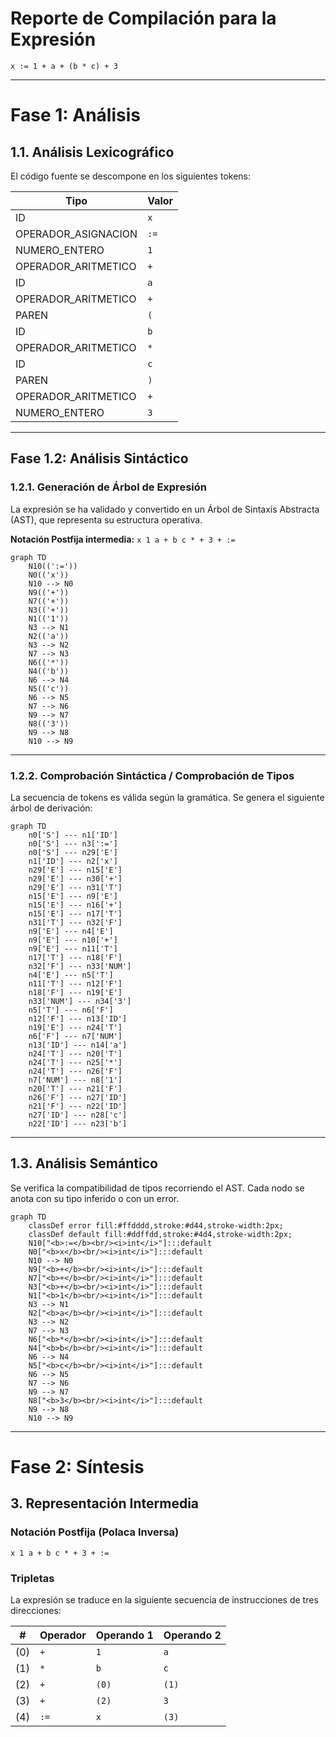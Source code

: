 # Reporte de Compilación para la Expresión

`x := 1 + a + (b * c) + 3`

---

# Fase 1: Análisis
## 1.1. Análisis Lexicográfico

El código fuente se descompone en los siguientes tokens:

| Tipo                    | Valor         |
|-------------------------|---------------|
| ID                      | `x`      |
| OPERADOR_ASIGNACION     | `:=`      |
| NUMERO_ENTERO           | `1`      |
| OPERADOR_ARITMETICO     | `+`      |
| ID                      | `a`      |
| OPERADOR_ARITMETICO     | `+`      |
| PAREN                   | `(`      |
| ID                      | `b`      |
| OPERADOR_ARITMETICO     | `*`      |
| ID                      | `c`      |
| PAREN                   | `)`      |
| OPERADOR_ARITMETICO     | `+`      |
| NUMERO_ENTERO           | `3`      |

---

## Fase 1.2: Análisis Sintáctico
### 1.2.1. Generación de Árbol de Expresión

La expresión se ha validado y convertido en un Árbol de Sintaxis Abstracta (AST), que representa su estructura operativa.

**Notación Postfija intermedia:** `x 1 a + b c * + 3 + :=`

```mermaid
graph TD
    N10((':='))
    N0(('x'))
    N10 --> N0
    N9(('+'))
    N7(('+'))
    N3(('+'))
    N1(('1'))
    N3 --> N1
    N2(('a'))
    N3 --> N2
    N7 --> N3
    N6(('*'))
    N4(('b'))
    N6 --> N4
    N5(('c'))
    N6 --> N5
    N7 --> N6
    N9 --> N7
    N8(('3'))
    N9 --> N8
    N10 --> N9
```

---
### 1.2.2. Comprobación Sintáctica / Comprobación de Tipos

La secuencia de tokens es válida según la gramática. Se genera el siguiente árbol de derivación:

```mermaid
graph TD
    n0['S'] --- n1['ID']
    n0['S'] --- n3[':=']
    n0['S'] --- n29['E']
    n1['ID'] --- n2['x']
    n29['E'] --- n15['E']
    n29['E'] --- n30['+']
    n29['E'] --- n31['T']
    n15['E'] --- n9['E']
    n15['E'] --- n16['+']
    n15['E'] --- n17['T']
    n31['T'] --- n32['F']
    n9['E'] --- n4['E']
    n9['E'] --- n10['+']
    n9['E'] --- n11['T']
    n17['T'] --- n18['F']
    n32['F'] --- n33['NUM']
    n4['E'] --- n5['T']
    n11['T'] --- n12['F']
    n18['F'] --- n19['E']
    n33['NUM'] --- n34['3']
    n5['T'] --- n6['F']
    n12['F'] --- n13['ID']
    n19['E'] --- n24['T']
    n6['F'] --- n7['NUM']
    n13['ID'] --- n14['a']
    n24['T'] --- n20['T']
    n24['T'] --- n25['*']
    n24['T'] --- n26['F']
    n7['NUM'] --- n8['1']
    n20['T'] --- n21['F']
    n26['F'] --- n27['ID']
    n21['F'] --- n22['ID']
    n27['ID'] --- n28['c']
    n22['ID'] --- n23['b']
```

---
## 1.3. Análisis Semántico

Se verifica la compatibilidad de tipos recorriendo el AST. Cada nodo se anota con su tipo inferido o con un error.

```mermaid
graph TD
    classDef error fill:#ffdddd,stroke:#d44,stroke-width:2px;
    classDef default fill:#ddffdd,stroke:#4d4,stroke-width:2px;
    N10["<b>:=</b><br/><i>int</i>"]:::default
    N0["<b>x</b><br/><i>int</i>"]:::default
    N10 --> N0
    N9["<b>+</b><br/><i>int</i>"]:::default
    N7["<b>+</b><br/><i>int</i>"]:::default
    N3["<b>+</b><br/><i>int</i>"]:::default
    N1["<b>1</b><br/><i>int</i>"]:::default
    N3 --> N1
    N2["<b>a</b><br/><i>int</i>"]:::default
    N3 --> N2
    N7 --> N3
    N6["<b>*</b><br/><i>int</i>"]:::default
    N4["<b>b</b><br/><i>int</i>"]:::default
    N6 --> N4
    N5["<b>c</b><br/><i>int</i>"]:::default
    N6 --> N5
    N7 --> N6
    N9 --> N7
    N8["<b>3</b><br/><i>int</i>"]:::default
    N9 --> N8
    N10 --> N9
```

---

# Fase 2: Síntesis
## 3. Representación Intermedia

### Notación Postfija (Polaca Inversa)
`x 1 a + b c * + 3 + :=`

### Tripletas
La expresión se traduce en la siguiente secuencia de instrucciones de tres direcciones:

| # | Operador | Operando 1 | Operando 2 |
|---|----------|------------|------------|
|(0)| `+`     | `1`     | `a`     |
|(1)| `*`     | `b`     | `c`     |
|(2)| `+`     | `(0)`     | `(1)`     |
|(3)| `+`     | `(2)`     | `3`     |
|(4)| `:=`     | `x`     | `(3)`     |
